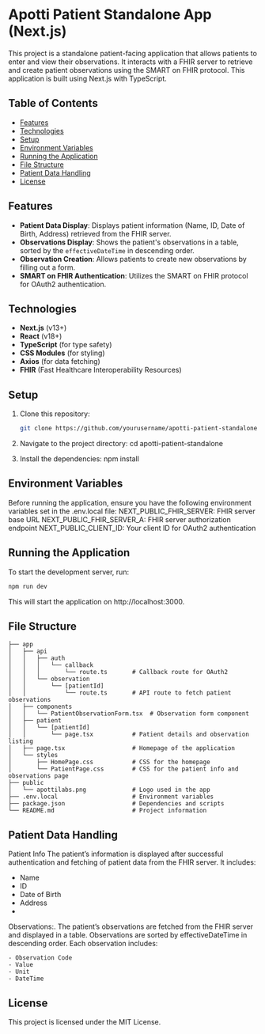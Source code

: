 # Apotti Patient Standalone App (Next.js)

This project is a standalone patient-facing application that allows patients to enter and view their observations. It interacts with a FHIR server to retrieve and create patient observations using the SMART on FHIR protocol. This application is built using Next.js with TypeScript.

## Table of Contents
- [Features](#features)
- [Technologies](#technologies)
- [Setup](#setup)
- [Environment Variables](#environment-variables)
- [Running the Application](#running-the-application)
- [File Structure](#file-structure)
- [Patient Data Handling](#patient-data-handling)
- [License](#license)

## Features
- **Patient Data Display**: Displays patient information (Name, ID, Date of Birth, Address) retrieved from the FHIR server.
- **Observations Display**: Shows the patient's observations in a table, sorted by the `effectiveDateTime` in descending order.
- **Observation Creation**: Allows patients to create new observations by filling out a form.
- **SMART on FHIR Authentication**: Utilizes the SMART on FHIR protocol for OAuth2 authentication.

## Technologies
- **Next.js** (v13+)
- **React** (v18+)
- **TypeScript** (for type safety)
- **CSS Modules** (for styling)
- **Axios** (for data fetching)
- **FHIR** (Fast Healthcare Interoperability Resources)

## Setup

1. Clone this repository:
   ```bash
   git clone https://github.com/yourusername/apotti-patient-standalone.git

2.  Navigate to the project directory:
cd apotti-patient-standalone

3. Install the dependencies:
npm install

## Environment Variables
Before running the application, ensure you have the following environment variables set in the .env.local file:
NEXT_PUBLIC_FHIR_SERVER: FHIR server base URL
NEXT_PUBLIC_FHIR_SERVER_A: FHIR server authorization endpoint
NEXT_PUBLIC_CLIENT_ID: Your client ID for OAuth2 authentication

## Running the Application
To start the development server, run:
```bash
npm run dev
```

This will start the application on http://localhost:3000.

## File Structure

```plaintext
├── app
│   ├── api
│   │   ├── auth
│   │   │   └── callback
│   │   │       └── route.ts       # Callback route for OAuth2
│   │   └── observation
│   │       └── [patientId]
│   │           └── route.ts       # API route to fetch patient observations
│   ├── components
│   │   └── PatientObservationForm.tsx  # Observation form component
│   ├── patient
│   │   └── [patientId]
│   │       └── page.tsx           # Patient details and observation listing
│   ├── page.tsx                   # Homepage of the application
│   └── styles
│       ├── HomePage.css           # CSS for the homepage
│       └── PatientPage.css        # CSS for the patient info and observations page
├── public
│   └── apottilabs.png             # Logo used in the app
├── .env.local                     # Environment variables
├── package.json                   # Dependencies and scripts
└── README.md                      # Project information
```

## Patient Data Handling
Patient Info
The patient’s information is displayed after successful authentication and fetching of patient data from the FHIR server. It includes:

- Name
- ID
- Date of Birth
- Address
- 
Observations:. The patient’s observations are fetched from the FHIR server and displayed in a table. Observations are sorted by effectiveDateTime in descending order. Each observation includes:

    - Observation Code
    - Value
    - Unit
    - DateTime
## License
This project is licensed under the MIT License.